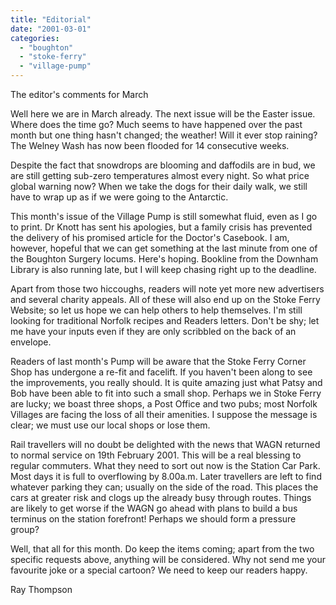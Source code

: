 ```yaml
---
title: "Editorial"
date: "2001-03-01"
categories: 
  - "boughton"
  - "stoke-ferry"
  - "village-pump"
---
```


The editor's comments for March

Well here we are in March already. The next issue will be the Easter issue. Where does the time go? Much seems to have happened over the past month but one thing hasn't changed; the weather! Will it ever stop raining? The Welney Wash has now been flooded for 14 consecutive weeks.

Despite the fact that snowdrops are blooming and daffodils are in bud, we are still getting sub-zero temperatures almost every night. So what price global warning now? When we take the dogs for their daily walk, we still have to wrap up as if we were going to the Antarctic.

This month's issue of the Village Pump is still somewhat fluid, even as I go to print. Dr Knott has sent his apologies, but a family crisis has prevented the delivery of his promised article for the Doctor's Casebook. I am, however, hopeful that we can get something at the last minute from one of the Boughton Surgery locums. Here's hoping. Bookline from the Downham Library is also running late, but I will keep chasing right up to the deadline.

Apart from those two hiccoughs, readers will note yet more new advertisers and several charity appeals. All of these will also end up on the Stoke Ferry Website; so let us hope we can help others to help themselves. I'm still looking for traditional Norfolk recipes and Readers letters. Don't be shy; let me have your inputs even if they are only scribbled on the back of an envelope.

Readers of last month's Pump will be aware that the Stoke Ferry Corner Shop has undergone a re-fit and facelift. If you haven't been along to see the improvements, you really should. It is quite amazing just what Patsy and Bob have been able to fit into such a small shop. Perhaps we in Stoke Ferry are lucky; we boast three shops, a Post Office and two pubs; most Norfolk Villages are facing the loss of all their amenities. I suppose the message is clear; we must use our local shops or lose them.

Rail travellers will no doubt be delighted with the news that WAGN returned to normal service on 19th February 2001. This will be a real blessing to regular commuters. What they need to sort out now is the Station Car Park. Most days it is full to overflowing by 8.00a.m. Later travellers are left to find whatever parking they can; usually on the side of the road. This places the cars at greater risk and clogs up the already busy through routes. Things are likely to get worse if the WAGN go ahead with plans to build a bus terminus on the station forefront! Perhaps we should form a pressure group?

Well, that all for this month. Do keep the items coming; apart from the two specific requests above, anything will be considered. Why not send me your favourite joke or a special cartoon? We need to keep our readers happy.

Ray Thompson
